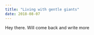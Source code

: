 ```yaml
---
title: "Living with gentle giants"
date: 2018-08-07
---
```


Hey there.  Will come back and write more
